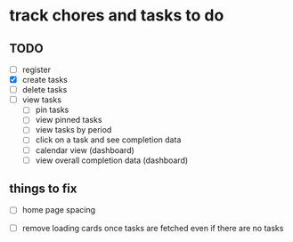 # track chores and tasks to do


## TODO
 - [ ] register
 - [x] create tasks
 - [ ] delete tasks
 - [ ] view tasks
    - [ ] pin tasks
    - [ ] view pinned tasks
    - [ ] view tasks by period
    - [ ] click on a task and see completion data
    - [ ] calendar view (dashboard)
    - [ ] view overall completion data (dashboard)

## things to fix
 - [ ] home page spacing
 - [ ] remove loading cards once tasks are fetched even if there are no tasks

